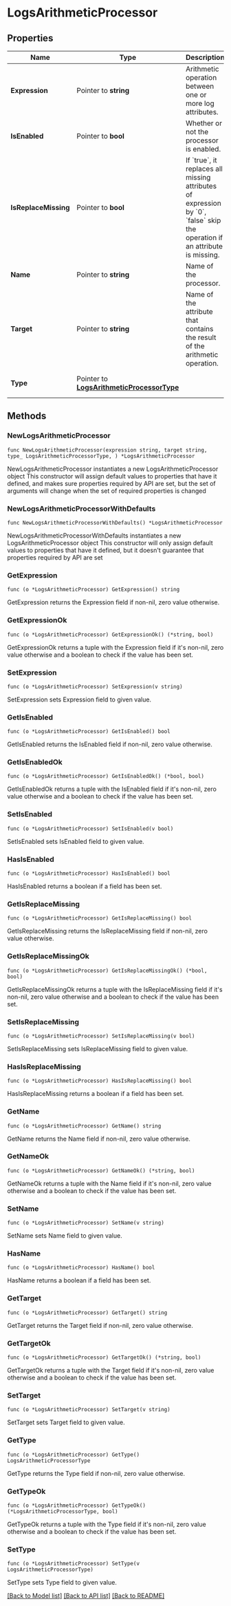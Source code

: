 # LogsArithmeticProcessor

## Properties

Name | Type | Description | Notes
------------ | ------------- | ------------- | -------------
**Expression** | Pointer to **string** | Arithmetic operation between one or more log attributes. | 
**IsEnabled** | Pointer to **bool** | Whether or not the processor is enabled. | [optional] [default to false]
**IsReplaceMissing** | Pointer to **bool** | If &#x60;true&#x60;, it replaces all missing attributes of expression by &#x60;0&#x60;, &#x60;false&#x60; skip the operation if an attribute is missing. | [optional] [default to false]
**Name** | Pointer to **string** | Name of the processor. | [optional] 
**Target** | Pointer to **string** | Name of the attribute that contains the result of the arithmetic operation. | 
**Type** | Pointer to [**LogsArithmeticProcessorType**](LogsArithmeticProcessorType.md) |  | [default to "arithmetic-processor"]

## Methods

### NewLogsArithmeticProcessor

`func NewLogsArithmeticProcessor(expression string, target string, type_ LogsArithmeticProcessorType, ) *LogsArithmeticProcessor`

NewLogsArithmeticProcessor instantiates a new LogsArithmeticProcessor object
This constructor will assign default values to properties that have it defined,
and makes sure properties required by API are set, but the set of arguments
will change when the set of required properties is changed

### NewLogsArithmeticProcessorWithDefaults

`func NewLogsArithmeticProcessorWithDefaults() *LogsArithmeticProcessor`

NewLogsArithmeticProcessorWithDefaults instantiates a new LogsArithmeticProcessor object
This constructor will only assign default values to properties that have it defined,
but it doesn't guarantee that properties required by API are set

### GetExpression

`func (o *LogsArithmeticProcessor) GetExpression() string`

GetExpression returns the Expression field if non-nil, zero value otherwise.

### GetExpressionOk

`func (o *LogsArithmeticProcessor) GetExpressionOk() (*string, bool)`

GetExpressionOk returns a tuple with the Expression field if it's non-nil, zero value otherwise
and a boolean to check if the value has been set.

### SetExpression

`func (o *LogsArithmeticProcessor) SetExpression(v string)`

SetExpression sets Expression field to given value.


### GetIsEnabled

`func (o *LogsArithmeticProcessor) GetIsEnabled() bool`

GetIsEnabled returns the IsEnabled field if non-nil, zero value otherwise.

### GetIsEnabledOk

`func (o *LogsArithmeticProcessor) GetIsEnabledOk() (*bool, bool)`

GetIsEnabledOk returns a tuple with the IsEnabled field if it's non-nil, zero value otherwise
and a boolean to check if the value has been set.

### SetIsEnabled

`func (o *LogsArithmeticProcessor) SetIsEnabled(v bool)`

SetIsEnabled sets IsEnabled field to given value.

### HasIsEnabled

`func (o *LogsArithmeticProcessor) HasIsEnabled() bool`

HasIsEnabled returns a boolean if a field has been set.

### GetIsReplaceMissing

`func (o *LogsArithmeticProcessor) GetIsReplaceMissing() bool`

GetIsReplaceMissing returns the IsReplaceMissing field if non-nil, zero value otherwise.

### GetIsReplaceMissingOk

`func (o *LogsArithmeticProcessor) GetIsReplaceMissingOk() (*bool, bool)`

GetIsReplaceMissingOk returns a tuple with the IsReplaceMissing field if it's non-nil, zero value otherwise
and a boolean to check if the value has been set.

### SetIsReplaceMissing

`func (o *LogsArithmeticProcessor) SetIsReplaceMissing(v bool)`

SetIsReplaceMissing sets IsReplaceMissing field to given value.

### HasIsReplaceMissing

`func (o *LogsArithmeticProcessor) HasIsReplaceMissing() bool`

HasIsReplaceMissing returns a boolean if a field has been set.

### GetName

`func (o *LogsArithmeticProcessor) GetName() string`

GetName returns the Name field if non-nil, zero value otherwise.

### GetNameOk

`func (o *LogsArithmeticProcessor) GetNameOk() (*string, bool)`

GetNameOk returns a tuple with the Name field if it's non-nil, zero value otherwise
and a boolean to check if the value has been set.

### SetName

`func (o *LogsArithmeticProcessor) SetName(v string)`

SetName sets Name field to given value.

### HasName

`func (o *LogsArithmeticProcessor) HasName() bool`

HasName returns a boolean if a field has been set.

### GetTarget

`func (o *LogsArithmeticProcessor) GetTarget() string`

GetTarget returns the Target field if non-nil, zero value otherwise.

### GetTargetOk

`func (o *LogsArithmeticProcessor) GetTargetOk() (*string, bool)`

GetTargetOk returns a tuple with the Target field if it's non-nil, zero value otherwise
and a boolean to check if the value has been set.

### SetTarget

`func (o *LogsArithmeticProcessor) SetTarget(v string)`

SetTarget sets Target field to given value.


### GetType

`func (o *LogsArithmeticProcessor) GetType() LogsArithmeticProcessorType`

GetType returns the Type field if non-nil, zero value otherwise.

### GetTypeOk

`func (o *LogsArithmeticProcessor) GetTypeOk() (*LogsArithmeticProcessorType, bool)`

GetTypeOk returns a tuple with the Type field if it's non-nil, zero value otherwise
and a boolean to check if the value has been set.

### SetType

`func (o *LogsArithmeticProcessor) SetType(v LogsArithmeticProcessorType)`

SetType sets Type field to given value.



[[Back to Model list]](../README.md#documentation-for-models) [[Back to API list]](../README.md#documentation-for-api-endpoints) [[Back to README]](../README.md)


